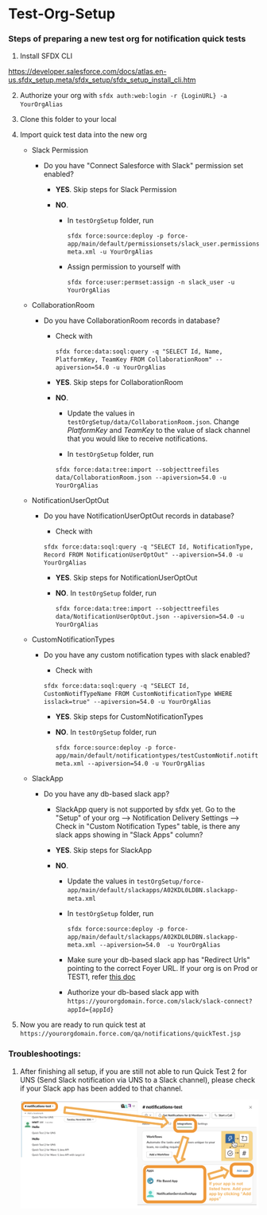# Test-Org-Setup
### Steps of preparing a new test org for notification quick tests


1. Install SFDX CLI

https://developer.salesforce.com/docs/atlas.en-us.sfdx_setup.meta/sfdx_setup/sfdx_setup_install_cli.htm

2. Authorize your org with `sfdx auth:web:login -r {LoginURL} -a YourOrgAlias`

3. Clone this folder to your local

4. Import quick test data into the new org

    * Slack Permission

        * Do you have "Connect Salesforce with Slack" permission set enabled?

            * **YES**. Skip steps for Slack Permission

            * **NO**. 
                
                * In `testOrgSetup` folder, run 
            
                    ```
                    sfdx force:source:deploy -p force-app/main/default/permissionsets/slack_user.permissionset-meta.xml -u YourOrgAlias
                    ```

                * Assign permission to yourself with 
                
                    ```
                    sfdx force:user:permset:assign -n slack_user -u YourOrgAlias
                    ```

    * CollaborationRoom

        * Do you have CollaborationRoom records in database?

            * Check with

                ```
                sfdx force:data:soql:query -q "SELECT Id, Name, PlatformKey, TeamKey FROM CollaborationRoom" --apiversion=54.0 -u YourOrgAlias
                ```

            * **YES**. Skip steps for CollaborationRoom

            * **NO**. 
            
                * Update the values in `testOrgSetup/data/CollaborationRoom.json`. Change *PlatformKey* and *TeamKey* to the value of slack channel that you would like to receive notifications.
                
                * In `testOrgSetup` folder, run 
            
                ```
                sfdx force:data:tree:import --sobjecttreefiles data/CollaborationRoom.json --apiversion=54.0 -u YourOrgAlias 
                ```

    * NotificationUserOptOut

        * Do you have NotificationUserOptOut records in database?

            * Check with

            ```
            sfdx force:data:soql:query -q "SELECT Id, NotificationType, Record FROM NotificationUserOptOut" --apiversion=54.0 -u YourOrgAlias
            ```

            * **YES**. Skip steps for NotificationUserOptOut

            * **NO**. In `testOrgSetup` folder, run 
            
                ```
                sfdx force:data:tree:import --sobjecttreefiles data/NotificationUserOptOut.json --apiversion=54.0 -u YourOrgAlias
                ```

    * CustomNotificationTypes

        * Do you have any custom notification types with slack enabled?

            * Check with 

            ```
            sfdx force:data:soql:query -q "SELECT Id, CustomNotifTypeName FROM CustomNotificationType WHERE isslack=true" --apiversion=54.0 -u YourOrgAlias
            ```

            * **YES**. Skip steps for CustomNotificationTypes

            * **NO**. In `testOrgSetup` folder, run 
            
                ```
                sfdx force:source:deploy -p force-app/main/default/notificationtypes/testCustomNotif.notiftype-meta.xml --apiversion=54.0 -u YourOrgAlias 
                ```

    * SlackApp

        * Do you have any db-based slack app?

            * SlackApp query is not supported by sfdx yet. Go to the "Setup" of your org --> Notification Delivery Settings --> Check in "Custom Notification Types" table, is there any slack apps showing in "Slack Apps" column?

            * **YES**. Skip steps for SlackApp

            * **NO**. 
            
                * Update the values in `testOrgSetup/force-app/main/default/slackapps/A02KDL0LDBN.slackapp-meta.xml`

                * In `testOrgSetup` folder, run 
            
                    ```
                    sfdx force:source:deploy -p force-app/main/default/slackapps/A02KDL0LDBN.slackapp-meta.xml --apiversion=54.0  -u YourOrgAlias
                    ```

                * Make sure your db-based slack app has "Redirect Urls" pointing to the correct Foyer URL. If your org is on Prod or TEST1, refer [this doc](https://salesforce.quip.com/N3h3AFbIVyxy)

                * Authorize your db-based slack app with `https://yourorgdomain.force.com/slack/slack-connect?appId={appId}` 

5. Now you are ready to run quick test at `https://yourorgdomain.force.com/qa/notifications/quickTest.jsp`

### Troubleshootings:

1. After finishing all setup, if you are still not able to run Quick Test 2 for UNS (Send Slack notification via UNS to a Slack channel), please check if your Slack app has been added to that channel. 

    <img src="images/troubleshooting1.png"
     alt="troubleshooting1"
     style="margin-right: 10px;" />
